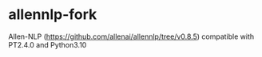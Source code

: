 # allennlp-fork
Allen-NLP (https://github.com/allenai/allennlp/tree/v0.8.5) compatible with PT2.4.0 and Python3.10
